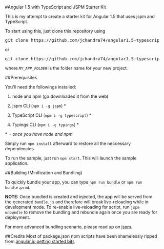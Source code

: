 #Angular 1.5 with TypeScript and JSPM Starter Kit

This is my attempt to create a starter kit for Angular 1.5 that uses jspm and TypeScript.

To start using this, just clone this repository using
<pre>
git clone https://github.com/jchandra74/angular1.5-typescript-jspm-starter-kit.git
</pre>

or

<pre>
git clone https://github.com/jchandra74/angular1.5-typescript-jspm-starter-kit.git <i>MY_APP_FOLDER</i>
</pre>
where *`MY_APP_FOLDER`* is the folder name for your new project.

##Prerequisites

You'll need the followings installed:

1. node and npm (go downloaded it from the web)

2. jspm CLI (`npm i -g jspm`) *

3. TypeScript CLI (`npm i -g typescript`) *

4. Typings CLI (`npm i -g typings`) *


\* = *once you have node and npm*

Simply run `npm install` afterward to restore all the neccessary dependencies.

To run the sample, just run `npm start`.  This will launch the sample application.

##Building (Minification and Bundling)

To quickly bundle your app, you can type `npm run bundle` or `npm run bundle:prod`.

**NOTE:** Once bundled is created and injected, the app will be served from the generated `bundle.js` and therefore will break live-reloading while in development mode.
To re-enable live-reloading for script, run `jspm unbundle` to remove the bundling and rebundle again once you are ready for deployment.  

For more advanced bundling scenario, please read up on [jspm](https://github.com/jspm/jspm-cli).

##Credits
Most of package.json npm scripts have been shamelessly ripped from [angular.io getting started bits](https://angular.io/docs/ts/latest/quickstart.html)
